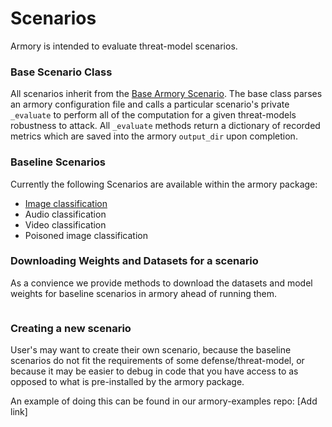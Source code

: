 # Scenarios
Armory is intended to evaluate threat-model scenarios.  

### Base Scenario Class
All scenarios inherit from the [Base Armory Scenario](armory/scenarios/base.py). The 
base class parses an armory configuration file and calls a particular scenario's 
private `_evaluate` to perform all of the computation for a given threat-models 
robustness to attack. All `_evaluate` methods return a  dictionary of recorded metrics 
which are saved into the armory `output_dir` upon  completion.
 
### Baseline Scenarios
Currently the following Scenarios are available within the armory package:
* [Image classification](armory/scenarios/image_classification.py)
* Audio classification
* Video classification
* Poisoned image classification

### Downloading Weights and Datasets for a scenario
As a convience we provide methods to download the datasets and model weights for 
baseline scenarios in armory ahead of running them.

```

``` 

### Creating a new scenario
User's may want to create their own scenario, because the baseline scenarios do 
not fit the requirements of some defense/threat-model, or because it may be easier 
to debug in code that you have access to as opposed to what is pre-installed by the 
armory package.

An example of doing this can be found in our armory-examples repo:
[Add link]
